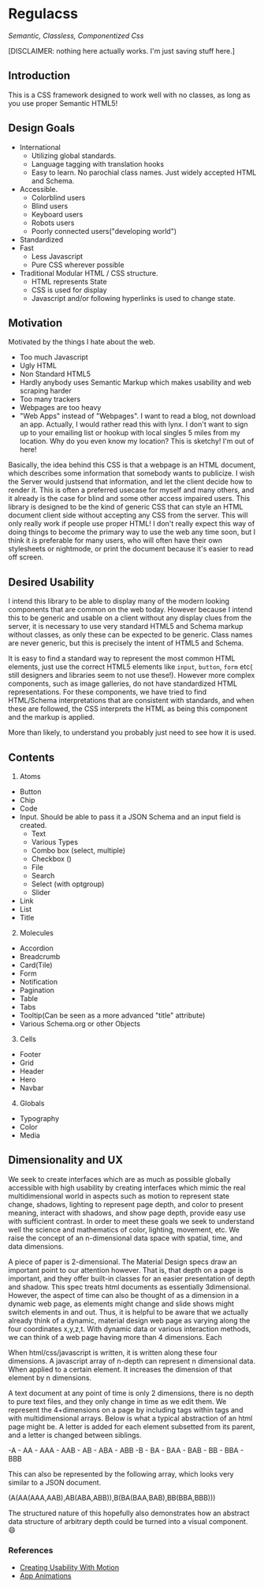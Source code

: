 # Regulacss
*Semantic, Classless, Componentized Css*

[DISCLAIMER: nothing here actually works. I'm just saving stuff here.]

## Introduction

This is a CSS framework designed to work well with no classes, as long as you use proper Semantic HTML5! 

## Design Goals

- International
  - Utilizing global standards.
  - Language tagging with translation hooks
  - Easy to learn. No parochial class names. Just widely accepted HTML and Schema.
- Accessible.
  - Colorblind users
  - Blind users
  - Keyboard users
  - Robots users
  - Poorly connected users("developing world")
- Standardized
- Fast
  - Less Javascript
  - Pure CSS wherever possible
- Traditional Modular HTML / CSS structure.
  - HTML represents State
  - CSS is used for display
  - Javascript and/or following hyperlinks is used to change state.

## Motivation

Motivated by the things I hate about the web.

- Too much Javascript
- Ugly HTML
- Non Standard HTML5
- Hardly anybody uses Semantic Markup which makes usability and web scraping harder
- Too many trackers
- Webpages are too heavy
- "Web Apps" instead of "Webpages". I want to read a blog, not download an app. Actually, I would rather read this with lynx. I don't want to sign up to your emailing list or hookup with local singles 5 miles from my location. Why do you even know my location? This is sketchy! I'm out of here!

Basically, the idea behind this CSS is that a webpage is an HTML document, which describes some information that somebody wants to publicize. I wish the Server would justsend that information, and let the client decide how to render it. This is often a preferred usecase for myself and many others, and it already is the case for blind and some other access impaired users. This library is designed to be the kind of generic CSS that can style an HTML document client side without accepting any CSS from the server. This will only really work if people use proper HTML! I don't really expect this way of doing things to become the primary way to use the web any time soon, but I think it *is* preferable for many users, who will often have their own stylesheets or nightmode, or print the document because it's easier to read off screen.

## Desired Usability

I intend this library to be able to display many of the modern looking components that are common on the web today. However because I intend this to be generic and usable on a client without any display clues from the server, it is necessary to use very standard HTML5 and Schema markup without classes, as only these can be expected to be generic. Class names are never generic, but this is precisely the intent of HTML5 and Schema.

It is easy to find a standard way to represent the most common HTML elements, just use the correct HTML5 elements like `input`, `button`, `form` etc( still designers and libraries seem to not use these!). However more complex components, such as image galleries, do not have standardized HTML representations. For these components, we have tried to find HTML/Schema interpretations that are consistent with standards, and when these are followed, the CSS interprets the HTML as being this component and the markup is applied. 

More than likely, to understand you probably just need to see how it is used.


## Contents

1. Atoms
  - Button
  - Chip
  - Code
  - Input. Should be able to pass it a JSON Schema and an input field is created.
  	- Text
  	- Various Types
  	- Combo box (select, multiple)
  	- Checkbox ()
  	- File
  	- Search
  	- Select (with optgroup)
    - Slider
  - Link
  - List
  - Title

2. Molecules
  - Accordion
  - Breadcrumb
  - Card(Tile)
  - Form
  - Notification
  - Pagination
  - Table
  - Tabs
  - Tooltip(Can be seen as a more advanced "title" attribute)
  - Various Schema.org or other Objects

3. Cells
  - Footer
  - Grid
  - Header
  - Hero
  - Navbar

4. Globals
  - Typography
  - Color
  - Media

## Dimensionality and UX

We seek to create interfaces which are as much as possible globally accessible with high usability by creating interfaces which mimic the real multidimensional world in aspects such as motion to represent state change, shadows, lighting to represent page depth, and color to present meaning, interact with shadows, and show page depth, provide easy use with sufficient contrast. In order to meet these goals we seek to understand well the science and mathematics of color, lighting, movement, etc. We raise the concept of an n-dimensional data space with spatial, time, and data dimensions.

A piece of paper is 2-dimensional. The Material Design specs draw an important point to our attention however. That is, that depth on a page is important, and they offer built-in classes for an easier presentation of depth and shadow. This spec treats html documents as essentially 3dimensional. However, the aspect of time can also be thought of as a dimension in a dynamic web page, as elements might change and slide shows might switch elements in and out. Thus, it is helpful to be aware that we actually already think of a dynamic, material design web page as varying along the four coordinates x,y,z,t. With dynamic data or various interaction methods, we can think of a web page having more than 4 dimensions. Each 

When html/css/javascript is written, it is written along these four dimensions. A javascript array of n-depth can represent n dimensional data. When applied to a certain element. It increases the dimension of that element by n dimensions.

A text document at any point of time is only 2 dimensions, there is no depth to pure text files, and they only change in time as we edit them. We represent the 4+dimensions on a page by including tags within tags and with multidimensional arrays. 
Below is what a typical abstraction of an html page might be. A letter is added for each element subsetted from its parent, and a letter is changed between siblings. 

-A
    - AA
        - AAA
        - AAB
    - AB
        - ABA
        - ABB
-B
    - BA
        - BAA
        - BAB
    - BB
        - BBA
        - BBB

This can also be represented by the following array, which looks very similar to a JSON document.

(A(AA(AAA,AAB),AB(ABA,ABB)),B(BA(BAA,BAB),BB(BBA,BBB)))

The structured nature of this hopefully also demonstrates how an abstract data structure of arbitrary depth could be turned into a visual component. :smile:

### References

- [Creating Usability With Motion](https://medium.com/ux-in-motion/creating-usability-with-motion-the-ux-in-motion-manifesto-a87a4584ddc)
- [App Animations](www.appanimations.com)
